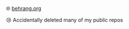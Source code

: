 🌐 [behrang.org](https://behrang.org)

😢 Accidentally deleted many of my public repos 

<!---
behrangsa/behrangsa is a ✨ special ✨ repository because its `README.md` (this file) appears on your GitHub profile.
You can click the Preview link to take a look at your changes.
--->
